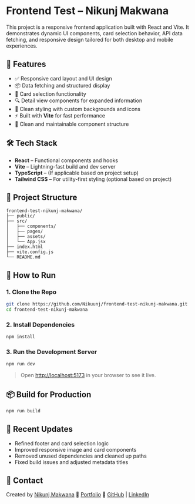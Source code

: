

# Frontend Test – Nikunj Makwana

This project is a responsive frontend application built with React and Vite. It demonstrates dynamic UI components, card selection behavior, API data fetching, and responsive design tailored for both desktop and mobile experiences.

## 🚀 Features

* ✅ Responsive card layout and UI design
* 📦 Data fetching and structured display
* 🎯 Card selection functionality
* 🔍 Detail view components for expanded information
* 🎨 Clean styling with custom backgrounds and icons
* ⚡ Built with **Vite** for fast performance
* 🧼 Clean and maintainable component structure

## 🛠️ Tech Stack

* **React** – Functional components and hooks
* **Vite** – Lightning-fast build and dev server
* **TypeScript** – (If applicable based on project setup)
* **Tailwind CSS** – For utility-first styling (optional based on project)

## 📂 Project Structure

```
frontend-test-nikunj-makwana/
├── public/
├── src/
│   ├── components/
│   ├── pages/
│   ├── assets/
│   └── App.jsx
├── index.html
├── vite.config.js
└── README.md
```

## 🧪 How to Run

### 1. Clone the Repo

```bash
git clone https://github.com/Nikuunj/frontend-test-nikunj-makwana.git
cd frontend-test-nikunj-makwana
```

### 2. Install Dependencies

```bash
npm install
```

### 3. Run the Development Server

```bash
npm run dev
```

> Open [http://localhost:5173](http://localhost:5173) in your browser to see it live.

## 📦 Build for Production

```bash
npm run build
```

## 📌 Recent Updates

* Refined footer and card selection logic
* Improved responsive image and card components
* Removed unused dependencies and cleaned up paths
* Fixed build issues and adjusted metadata titles

## 📧 Contact

Created by [Nikunj Makwana](mailto:mnikunj262@gmail.com)
🔗 [Portfolio](https://nikunj-portfolio.vercel.app/)
🔗 [GitHub](https://github.com/Nikuunj) | [LinkedIn](https://www.linkedin.com/in/makwana-nikunj/)
